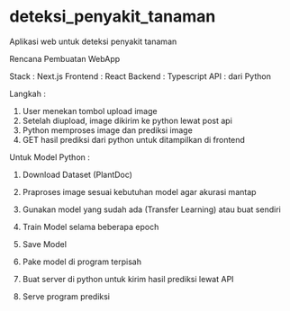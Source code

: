 # deteksi_penyakit_tanaman

Aplikasi web untuk deteksi penyakit tanaman

Rencana Pembuatan WebApp

Stack : Next.js 
Frontend : React 
Backend : Typescript 
API : dari Python

Langkah :

1. User menekan tombol upload image
2. Setelah diupload, image dikirim ke python lewat post api
3. Python memproses image dan prediksi image
4. GET hasil prediksi dari python untuk ditampilkan di frontend

Untuk Model Python :

1. Download Dataset (PlantDoc)
2. Praproses image sesuai kebutuhan model agar akurasi mantap
3. Gunakan model yang sudah ada (Transfer Learning) atau buat sendiri
4. Train Model selama beberapa epoch
5. Save Model

6. Pake model di program terpisah
7. Buat server di python untuk kirim hasil prediksi lewat API
8. Serve program prediksi
